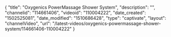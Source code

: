 {
    "title": "Oxygenics PowerMassage Shower System",
    "description": "",
    "channelid": "114661406",
    "videoid": "110004222",
    "date_created": "1502525081",
    "date_modified": "1510686428",
    "type": "captivate",
    "layout": "channelVideo",
    "url": "\/latest-videos\/oxygenics-powermassage-shower-system\/114661406-110004222"
}